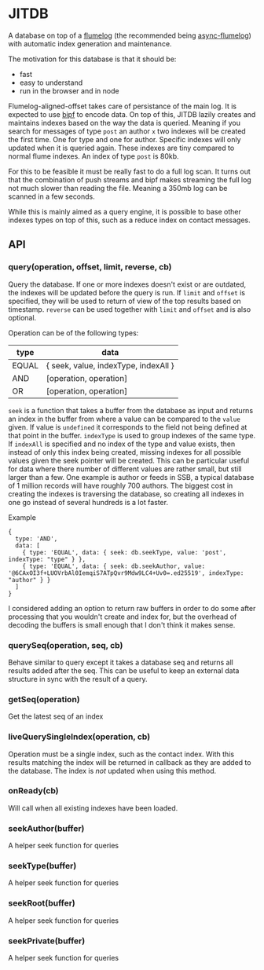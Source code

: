 # JITDB

A database on top of a [flumelog] (the recommended being
[async-flumelog]) with automatic index generation and maintenance.

The motivation for this database is that it should be:
 - fast
 - easy to understand
 - run in the browser and in node

Flumelog-aligned-offset takes care of persistance of the main log. It
is expected to use [bipf] to encode data. On top of this, JITDB lazily
creates and maintains indexes based on the way the data is queried.
Meaning if you search for messages of type `post` an author `x` two
indexes will be created the first time. One for type and one for
author. Specific indexes will only updated when it is queried again.
These indexes are tiny compared to normal flume indexes. An index of
type `post` is 80kb.

For this to be feasible it must be really fast to do a full log scan.
It turns out that the combination of push streams and bipf makes
streaming the full log not much slower than reading the file. Meaning
a 350mb log can be scanned in a few seconds.

While this is mainly aimed as a query engine, it is possible to base
other indexes types on top of this, such as a reduce index on contact
messages.

## API

### query(operation, offset, limit, reverse, cb)

Query the database. If one or more indexes doesn't exist or are
outdated, the indexes will be updated before the query is run. If
`limit` and `offset` is specified, they will be used to return of view
of the top results based on timestamp. `reverse` can be used together
with `limit` and `offset` and is also optional.

Operation can be of the following types:

| type  | data |
| ----- | ---- |
| EQUAL | { seek, value, indexType, indexAll } |
| AND   | [operation, operation] |
| OR    | [operation, operation] |

`seek` is a function that takes a buffer from the database as input
and returns an index in the buffer from where a value can be compared
to the `value` given. If value is `undefined` it corresponds to the
field not being defined at that point in the buffer. `indexType` is
used to group indexes of the same type. If `indexAll` is specified and
no index of the type and value exists, then instead of only this index
being created, missing indexes for all possible values given the seek
pointer will be created. This can be particular useful for data where
there number of different values are rather small, but still larger
than a few. One example is author or feeds in SSB, a typical database
of 1 million records will have roughly 700 authors. The biggest cost
in creating the indexes is traversing the database, so creating all
indexes in one go instead of several hundreds is a lot faster.

Example

```
{
  type: 'AND',
  data: [
    { type: 'EQUAL', data: { seek: db.seekType, value: 'post', indexType: "type" } },
    { type: 'EQUAL', data: { seek: db.seekAuthor, value: '@6CAxOI3f+LUOVrbAl0IemqiS7ATpQvr9Mdw9LC4+Uv0=.ed25519', indexType: "author" } }
  ]
}
```

I considered adding an option to return raw buffers in order to do
some after processing that you wouldn't create and index for, but the
overhead of decoding the buffers is small enough that I don't think it
makes sense.

### querySeq(operation, seq, cb)

Behave similar to query except it takes a database seq and returns all
results added after the seq. This can be useful to keep an external
data structure in sync with the result of a query.

### getSeq(operation)

Get the latest seq of an index

### liveQuerySingleIndex(operation, cb)

Operation must be a single index, such as the contact index. With this
results matching the index will be returned in callback as they are
added to the database. The index is *not* updated when using this method.

### onReady(cb)

Will call when all existing indexes have been loaded.

### seekAuthor(buffer)

A helper seek function for queries

### seekType(buffer)

A helper seek function for queries

### seekRoot(buffer)

A helper seek function for queries

### seekPrivate(buffer)

A helper seek function for queries


[flumelog]: https://github.com/flumedb/
[async-flumelog]: https://github.com/flumedb/async-flumelog
[bipf]: https://github.com/dominictarr/bipf/

